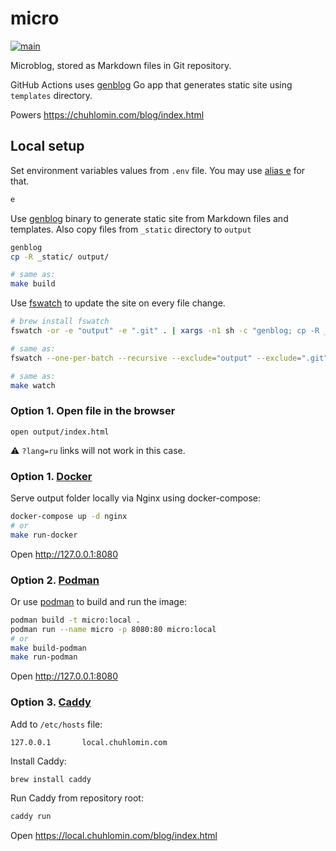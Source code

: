# micro

[![main](https://github.com/chuhlomin/micro/actions/workflows/main.yml/badge.svg?branch=main)](https://github.com/chuhlomin/micro/actions/workflows/main.yml)

Microblog, stored as Markdown files in Git repository.

GitHub Actions uses [genblog](https://github.com/chuhlomin/genblog) Go app that generates static site using `templates` directory.

Powers https://chuhlomin.com/blog/index.html

## Local setup

Set environment variables values from `.env` file.
You may use [alias e](https://github.com/chuhlomin/e) for that.

```bash
e
```

Use [genblog](https://github.com/chuhlomin/genblog) binary to generate static
site from Markdown files and templates. Also copy files from `_static` directory
to `output`

```bash
genblog
cp -R _static/ output/

# same as:
make build
```

Use [fswatch](https://github.com/emcrisostomo/fswatch) to update the site on every file change.

```bash
# brew install fswatch
fswatch -or -e "output" -e ".git" . | xargs -n1 sh -c "genblog; cp -R _static/ output/"

# same as:
fswatch --one-per-batch --recursive --exclude="output" --exclude=".git" . | xargs -n1 sh -c "genblog; cp -R _static/ output/"

# same as:
make watch
```

### Option 1. Open file in the browser

```
open output/index.html
```

⚠️ `?lang=ru` links will not work in this case.

### Option 1. [Docker](https://www.docker.com)

Serve output folder locally via Nginx using docker-compose:

```bash
docker-compose up -d nginx
# or
make run-docker
```

Open http://127.0.0.1:8080

### Option 2. [Podman](https://podman.io)

Or use [podman](https://podman.io) to build and run the image:

```bash
podman build -t micro:local .
podman run --name micro -p 8080:80 micro:local
# or
make build-podman
make run-podman
```

Open http://127.0.0.1:8080

### Option 3. [Caddy](https://caddyserver.com)

Add to `/etc/hosts` file:

```
127.0.0.1       local.chuhlomin.com
```

Install Caddy:

```bash
brew install caddy
```

Run Caddy from repository root:

```bash
caddy run
```

Open https://local.chuhlomin.com/blog/index.html
